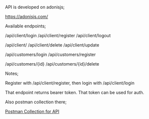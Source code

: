 API is developed on adonisjs;

https://adonisjs.com/


Available endpoints;

/api/client/login
/api/client/register
/api/client/logout

/api/client/
/api/client/delete
/api/client/update


/api/customers/login
/api/customers/register

/api/customers/{id}
/api/customers/{id}/delete


Notes;

Register with /api/client/register, then login with /api/client/login

That endpoint returns bearer token. That token can be used for auth.

Also postman collection there;

[Postman Collection for API](https://github.com/olcaye/niceye-api/files/8750472/niceye.postman_collection.json.zip)





